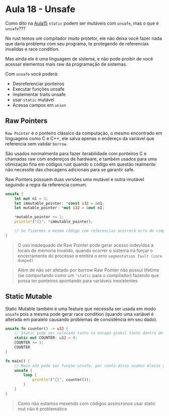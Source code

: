 # Aula 18 - Unsafe

Como dito na [Aula15](Aula15.md) `static` podem ser mutáveis com `unsafe`, mas o que é `unsafe`???

No rust temos um compilador muito protetor, ele não deixa você fazer nada que daria problema com seu programa, te protegendo de referencias invalidas e race condition.

Mas ainda ele é uma linguagem de sistema, e não pode proibir de você acessar elementos mais raw da programação de sistemas.

Com `unsafe` você poderá:

- Desreferenciar ponteiros
- Executar funções unsafe
- implementar traits unsafe
- usar `static` mutável
- Acessa campos em `union`

## Raw Pointers

`Raw Pointer` é o ponteiro clássico da computação, o mesmo encontrado em linguagens como C e C++, ele salva apenas o endereço da variável que referencia sem validar `borrow`.

São usados normalmente para fazer iterabilidade com ponteiros C e chamadas raw com endereços de hardware, e também usados para uma otimização fina em códigos rust quando o código em questão realmente não necessite das checagens adicionais para se garantir safe.

Raw Pointers possuem duas versões uma mutável e outra imutável seguindo a regra da referencia comum.

```rs
unsafe {
    let mut n1 = 3;
    let immutable_pointer: *const i32 = &n1;
    let mutable_pointer: *mut i32 = &mut n1;

    *mutable_pointer += 1;
    println!("{}", *immutable_pointer);

    // Se fizermos o mesmo código com referencias ocorrerá erro de compilação por estar usando ao mesmo tempo referencia mutável e imutável
}
```

> O uso inadequado de Raw Pointer pode gerar acesso indevidos a locais de memoria invalido, quando ocorrer o sistema irá forçar o encerramento do processo e emitirá o erro `segmentation fault (core dumped)`

> Além de não ser afetado por borrow Raw Pointer não possui lifetime (se comportando como um `'static` para o compilador) fazendo que possa ter ponteiros apontando para variáveis inexistentes

## Static Mutable

Static Mutable também é uma feature que necessita ser usada em modo `unsafe` pois a mesma pode gerar race condition (quando uma variável é alterada em paralelo causando problemas de consistência em seu dado).

```rs
unsafe fn counter() -> u32 {
    // Static pode ser colocada tanto no escopo global tanto dentro de funções, ele sera apenas na primeira execução definido para 0
    static mut COUNTER: u32 = 0;
    COUNTER += 1;
    COUNTER
}

fn main() {
    // Main não pode ser função unsafe, por conta disso usamos blocos unsafe
    unsafe {
        loop {
            println!("{}", counter());
        }
    }
}
```

> Como não estamos mexendo com códigos assíncronos usar static mut não é problemático
